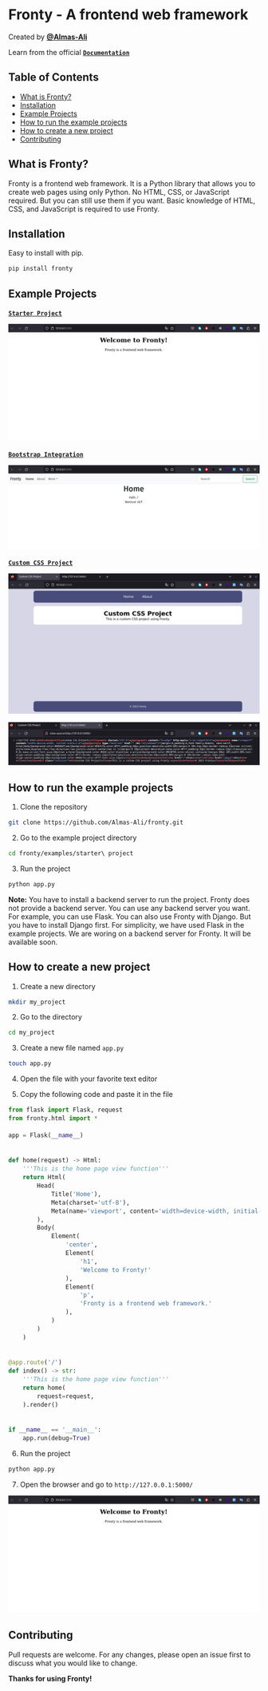 # Fronty - A frontend web framework

Created by [**@Almas-Ali**](https://github.com/Almas-Ali)

Learn from the official [**`Documentation`**](https://almas-ali.github.io/fronty/)

## Table of Contents

- [What is Fronty?](#what-is-fronty)
- [Installation](#installation)
- [Example Projects](#example-projects)
- [How to run the example projects](#how-to-run-the-example-projects)
- [How to create a new project](#how-to-create-a-new-project)
- [Contributing](#contributing)

## What is Fronty?

Fronty is a frontend web framework. It is a Python library that allows you to create web pages using only Python. No HTML, CSS, or JavaScript required. But you can still use them if you want. Basic knowledge of HTML, CSS, and JavaScript is required to use Fronty.

## Installation

Easy to install with pip.

```bash
pip install fronty
```

## Example Projects

[**`Starter Project`**](https://github.com/Almas-Ali/fronty/tree/master/examples/starter%20project)

![Screenshort_1](https://raw.githubusercontent.com/Almas-Ali/fronty/master/examples/starter%20project/screenshot_1.png "Starter Project Screenshot 1")

[**`Bootstrap Integration`**](https://github.com/Almas-Ali/fronty/tree/master/examples/Bootstrap%20integration)

![Screenshort_1](https://raw.githubusercontent.com/Almas-Ali/fronty/master/examples/Bootstrap%20integration/screenshot_1.png "Bootstrap Integration Screenshot 1")

[**`Custom CSS Project`**](https://github.com/Almas-Ali/fronty/tree/master/examples/Custom%20CSS%20project)

![Screenshort_1](https://raw.githubusercontent.com/Almas-Ali/fronty/master/examples/Custom%20CSS%20Project/screenshot_1.png "Custom CSS Project Screenshot 1")

![Screenshort_2](https://raw.githubusercontent.com/Almas-Ali/fronty/master/examples/Custom%20CSS%20Project/screenshot_2.png "Custom CSS Project Screenshot 2")

## How to run the example projects

1. Clone the repository

```bash
git clone https://github.com/Almas-Ali/fronty.git
```

2. Go to the example project directory

```bash
cd fronty/examples/starter\ project
```

3. Run the project

```bash
python app.py
```

**Note:** You have to install a backend server to run the project. Fronty does not provide a backend server. You can use any backend server you want. For example, you can use Flask. You can also use Fronty with Django. But you have to install Django first. For simplicity, we have used Flask in the example projects. We are woring on a backend server for Fronty. It will be available soon.

## How to create a new project

1. Create a new directory

```bash
mkdir my_project
```

2. Go to the directory

```bash
cd my_project
```

3. Create a new file named `app.py`

```bash
touch app.py
```

4. Open the file with your favorite text editor

5. Copy the following code and paste it in the file

```python
from flask import Flask, request
from fronty.html import *

app = Flask(__name__)


def home(request) -> Html:
    '''This is the home page view function'''
    return Html(
        Head(
            Title('Home'),
            Meta(charset='utf-8'),
            Meta(name='viewport', content='width=device-width, initial-scale=1'),
        ),
        Body(
            Element(
                'center',
                Element(
                    'h1',
                    'Welcome to Fronty!'
                ),
                Element(
                    'p',
                    'Fronty is a frontend web framework.'
                ),
            )
        )
    )


@app.route('/')
def index() -> str:
    '''This is the home page view function'''
    return home(
        request=request,
    ).render()


if __name__ == '__main__':
    app.run(debug=True)
```

6. Run the project

```bash
python app.py
```

7. Open the browser and go to `http://127.0.0.1:5000/`

![Screenshort_1](https://raw.githubusercontent.com/Almas-Ali/fronty/master/examples/starter%20project/screenshot_1.png "Starter Project Screenshot 1")

## Contributing

Pull requests are welcome. For any changes, please open an issue first to discuss what you would like to change.

**Thanks for using Fronty!**
